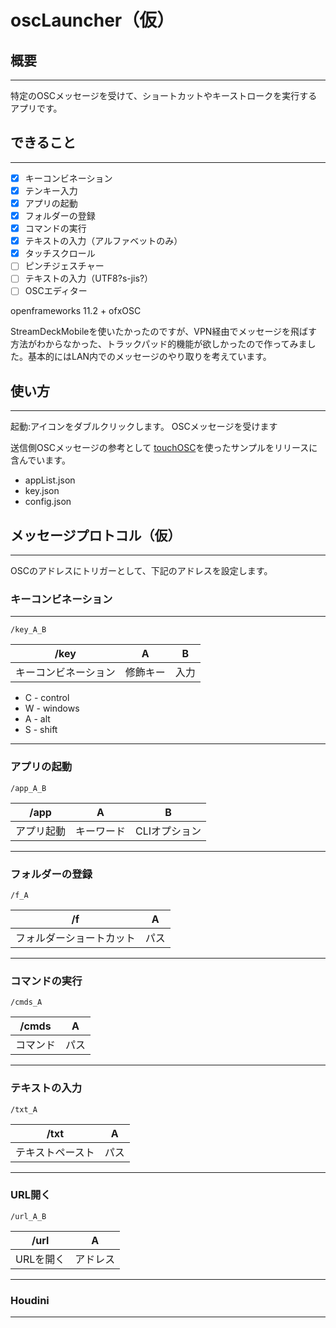 # oscLauncher（仮）

## 概要
---

特定のOSCメッセージを受けて、ショートカットやキーストロークを実行するアプリです。

## できること
---
- [x] キーコンビネーション
- [x] テンキー入力
- [x] アプリの起動
- [x] フォルダーの登録
- [x] コマンドの実行
- [x] テキストの入力（アルファベットのみ）
- [x] タッチスクロール
- [ ] ピンチジェスチャー
- [ ] テキストの入力（UTF8?s-jis?）
- [ ] OSCエディター

openframeworks 11.2 + ofxOSC

StreamDeckMobileを使いたかったのですが、VPN経由でメッセージを飛ばす方法がわからなかった、トラックパッド的機能が欲しかったので作ってみました。基本的にはLAN内でのメッセージのやり取りを考えています。

## 使い方
---
起動:アイコンをダブルクリックします。
OSCメッセージを受けます

送信側OSCメッセージの参考として
[touchOSC](https://hexler.net/touchosc)を使ったサンプルをリリースに含んでいます。

* appList.json
* key.json
* config.json

## メッセージプロトコル（仮）
---

OSCのアドレスにトリガーとして、下記のアドレスを設定します。


### キーコンビネーション
---
```
/key_A_B
```
| /key | A | B |
| :-: | :-: | :-: |
| キーコンビネーション | 修飾キー | 入力 |

* C - control
* W - windows
* A - alt
* S - shift
---
### アプリの起動
```
/app_A_B
```
| /app | A | B |
| :-: | :-: | :-: |
| アプリ起動 | キーワード | CLIオプション |
---
### フォルダーの登録
```
/f_A
```  
| /f | A |
| :-: | :-: |
| フォルダーショートカット | パス |
---
### コマンドの実行
```
/cmds_A
```
| /cmds | A |
| :-: | :-: |
| コマンド | パス |
---
### テキストの入力
```
/txt_A
```
| /txt | A |
| :-: | :-: |
| テキストペースト | パス |
---
### URL開く
```
/url_A_B
```
| /url | A |
| :-: | :-: |
| URLを開く | アドレス |

---
### Houdini

---